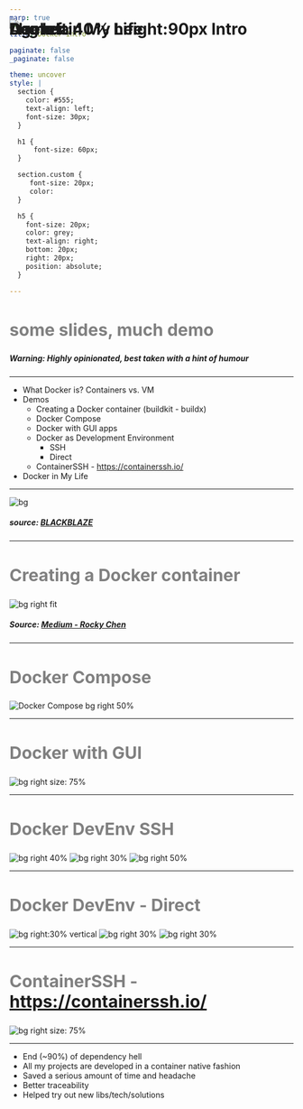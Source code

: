 ```yaml
---
marp: true

title: Docker Intro

paginate: false
_paginate: false

theme: uncover
style: |
  section {
    color: #555;
    text-align: left;
    font-size: 30px;
  }

  h1 {
      font-size: 60px;
  }

  section.custom {
     font-size: 20px;
     color: 
  }

  h5 {
    font-size: 20px;
    color: grey;
    text-align: right;
    bottom: 20px;
    right: 20px;
    position: absolute;
  }

---
```


# ![bg left:40% height:90px](https://www.docker.com/sites/default/files/d8/2019-07/horizontal-logo-monochromatic-white.png) Intro

<style scoped>
h2 {
    font-size: 30px;
    color: grey;
}
</style>
## some slides, much demo

##### Warning: Highly opinionated, best taken with a hint of humour

---

# Agenda

- What Docker is? Containers vs. VM
- Demos
  - Creating a Docker container (buildkit - buildx)
  - Docker Compose
  - Docker with GUI apps
  - Docker as Development Environment
    - SSH
    - Direct
  - ContainerSSH - https://containerssh.io/
- Docker in My Life
---

<!-- # What Docker is?  -->

![bg](https://www.backblaze.com/blog/wp-content/uploads/2018/06/whats-the-diff-container-vs-vm.jpg)

##### source: [BLACKBLAZE](https://www.backblaze.com/blog/vm-vs-containers/)




---

# Demo
## Creating a Docker container

![bg right fit](https://miro.medium.com/max/3600/0*CP98BIIBgMG2K3u5.png)

##### Source: [Medium - Rocky Chen](https://medium.com/swlh/understand-dockerfile-dd11746ed183)

---

# Demo
## Docker Compose

![Docker Compose bg right 50% ](https://github.com/docker/compose/raw/master/logo.png?raw=true)

--- 

# Demo
## Docker with GUI

![bg right size: 75%](https://miro.medium.com/max/1200/1*-a2_AsOLk5v4GjhdtLSGTw.png)

--- 

# Demo
## Docker DevEnv SSH

![bg right 40%](https://upload.wikimedia.org/wikipedia/commons/thumb/9/9a/Visual_Studio_Code_1.35_icon.svg/1024px-Visual_Studio_Code_1.35_icon.svg.png)
![bg right 30%](https://lh3.googleusercontent.com/pH5F_x-w_KCLIL-LgXX7EGpJMHKfUshKIQkxaqppd6MfxON-8IyCqi91t0RW9M3qzQ)
![bg right 50%](https://www.docker.com/sites/default/files/d8/styles/role_icon/public/2019-07/vertical-logo-monochromatic.png?itok=erja9lKc)

---

# Demo
## Docker DevEnv - Direct

![bg right:30% vertical](https://androidforums.com/attachments/blank-png.13613/)
![bg right 30%](https://plugins.jetbrains.com/assets/icons/jetbrains.png)
![bg right 30%](https://www.docker.com/sites/default/files/d8/styles/role_icon/public/2019-07/vertical-logo-monochromatic.png?itok=erja9lKc)

--- 

# Demo
## ContainerSSH - https://containerssh.io/

![bg right size: 75%](https://containerssh.io/images/hero-header.svg)

---

<style scoped>
  h1 {
    position: absolute;
    top: 50px;
  }
</style>

# Docker in My Life

- End (~90%) of dependency hell
- All my projects are developed in a container native fashion
- Saved a serious amount of time and headache
- Better traceability
- Helped try out new libs/tech/solutions
